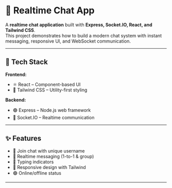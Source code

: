 # 💬 Realtime Chat App  

A **realtime chat application** built with **Express, Socket.IO, React, and Tailwind CSS**.  
This project demonstrates how to build a modern chat system with instant messaging, responsive UI, and WebSocket communication.  

---

## 🚀 Tech Stack  

**Frontend:**  
- ⚛️ React – Component-based UI  
- 🎨 Tailwind CSS – Utility-first styling  

**Backend:**  
- 🟢 Express – Node.js web framework  
- 🔌 Socket.IO – Realtime communication  

---

## ✨ Features  

- 🔐 Join chat with unique username  
- 💬 Realtime messaging (1-to-1 & group)  
- 👀 Typing indicators  
- 📱 Responsive design with Tailwind  
- 🟢 Online/offline status  

---
